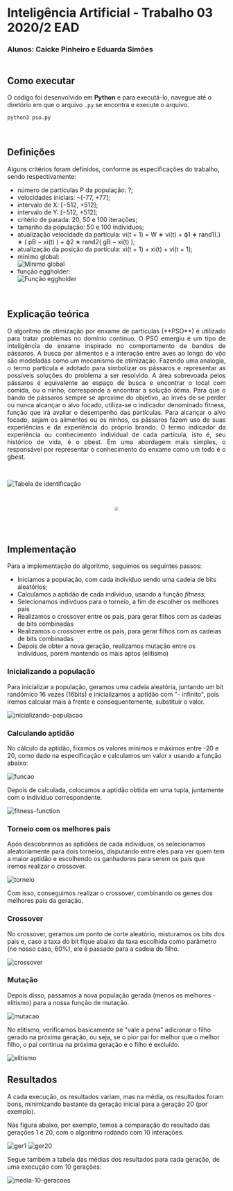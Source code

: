 # Inteligência Artificial - Trabalho 03 2020/2 EAD
### Alunos: Caicke Pinheiro e Eduarda Simões<BR><BR>

## Como executar
O código foi desenvolvido em **Python** e para executá-lo, navegue até o diretório em que o arquivo `.py` se encontra e execute o arquivo.

```
python3 pso.py
```
<BR>
	
## Definições
Alguns critérios foram definidos, conforme as especificações do trabalho, sendo respectivamente:<br>

   - número de partículas P da população: ?;</li>
   - velocidades iniciais: ~[-77, +77];</li>
   - intervalo de X: [−512, +512];</li>
   - intervalo de Y: [−512, +512];</li>
   - critério de parada: 20, 50 e 100 iterações;</li>
   - tamanho da população: 50 e 100 individuos;</li>
   - atualização velocidade da partícula: vi(t + 1) = W ∗ vi(t) + ϕ1 ∗ rand1(.) ∗ ( pB − xi(t) ) + ϕ2 ∗ rand2( gB − xi(t) );</li>
   - atualização da posição da partícula: xi(t + 1) + xi(t) + vi(t + 1);</li>
   - mínimo global:</li>
    ![Mínimo global](https://github.com/eduardarsimoes/IA_Algoritmos/blob/main/A_pso/image/minimo_global.PNG)
   - função eggholder:</li>
    ![Função eggholder](https://github.com/eduardarsimoes/IA_Algoritmos/blob/main/A_pso/image/funcao.PNG)

<BR>

## Explicação teórica

<p align="justify">
O algoritmo de otimização por enxame de partículas (**PSO**) é utilizado para tratar problemas no domínio contínuo. O PSO emergiu é um tipo de inteligência de enxame inspirado no comportamento de bandos de pássaros. A busca por alimentos e a interação entre aves ao longo do vôo são modeladas como um mecanismo de otimização. Fazendo uma analogia, o termo partícula é adotado para simbolizar os pássaros e representar as possíveis soluções do problema a ser resolvido. A área sobrevoada pelos pássaros é equivalente ao espaço de busca e encontrar o local com comida, ou o ninho, corresponde a encontrar a solução ótima. Para que o bando de pássaros sempre se aproxime do objetivo, ao invés de se perder ou nunca alcançar o alvo focado, utiliza-se o indicador denominado fitness, função que irá avaliar o desempenho das partículas. Para alcançar o alvo focado, sejam os alimentos ou os ninhos, os pássaros fazem uso de suas experiências e da experiência do próprio brando. O termo indicador da experiência ou conhecimento individual de cada partícula, isto é, seu histórico de vida, é o pbest. Em uma abordagem mais simples, o responsável por representar o conhecimento do enxame como um todo é o gbest. 
</p>

<br>


![Tabela de identificação](https://github.com/eduardarsimoes/IA_Algoritmos/blob/main/A_pso/image/tabela_identificacao.PNG)

<br>

<figure style="text-align:center">
	<img src="https://github.com/eduardarsimoes/IA_Algoritmos/blob/main/A_pso/image/tabela_identificacao.PNG" style="zoom:50%;" />
</figure>

<br>
<br>

## Implementação
Para a implementação do algoritmo, seguimos os seguintes passos:
<ul>
	<li>Iniciamos a população, com cada indivíduo sendo uma cadeia de bits aleatórios;</li>
	<li>Calculamos a aptidão de cada indíviduo, usando a função <i>fitness</i>;</li>
	<li>Selecionamos indívduos para o torneio, a fim de escolher os melhores pais</li>
	<li>Realizamos o crossover entre os pais, para gerar filhos com as cadeias de bits combinadas</li>
	<li>Realizamos o crossover entre os pais, para gerar filhos com as cadeias de bits combinadas</li>
	<li>Depois de obter a nova geração, realizamos mutação entre os indivíduos, porém mantendo os mais aptos (elitismo)</li>
</ul>

### Inicializando a população
Para inicializar a população, geramos uma cadeia aleatória, juntando um bit randômico 16 vezes (16bits) e inicializamos a aptidão com "- infinito", pois iremos calcular mais à frente e consequentemente, substituir o valor.

![inicializando-populacao](https://user-images.githubusercontent.com/37307708/111018959-f1364500-839a-11eb-9e3a-5d514b321a32.png)

### Calculando aptidão
No cálculo da aptidão, fixamos os valores mínimos e máximos entre -20 e 20, como dado na especificação e calculamos um valor x usando a função abaixo:

![funcao](https://user-images.githubusercontent.com/37307708/110559442-fc7f3b80-8122-11eb-8c0a-0982303f64bf.PNG)

Depois de calculada, colocamos a aptidão obtida em uma tupla, juntamente com o indivíduo correspondente.

![fitness-function](https://user-images.githubusercontent.com/37307708/111018980-0e6b1380-839b-11eb-8d7f-18a18d73be4a.PNG)

### Torneio com os melhores pais
Após descobrirmos as aptidões de cada indivíduos, os selecionamos aleatoriamente para dois torneios, disputando entre eles para ver quem tem a maior aptidão e escolhendo os ganhadores para serem os pais que iremos realizar o crossover.

![torneio](https://user-images.githubusercontent.com/37307708/111019020-568a3600-839b-11eb-8c40-8a0ef18fefb5.PNG)

Com isso, conseguimos realizar o crossover, combinando os genes dos melhores pais da geração.

### Crossover
No crossover, geramos um ponto de corte aleatório, misturamos os bits dos pais e, caso a taxa do bit fique abaixo da taxa escolhida como parâmetro (no nosso caso, 60%), ele é passado para a cadeia do filho.

![crossover](https://user-images.githubusercontent.com/37307708/111019044-74579b00-839b-11eb-9ec9-d9eade2c0749.PNG)

### Mutação
Depois disso, passamos a nova população gerada (menos os melhores - elitismo) para a nossa função de mutação.

![mutacao](https://user-images.githubusercontent.com/37307708/111019060-98b37780-839b-11eb-845e-ef18532b4d4b.PNG)

No elitismo, verificamos basicamente se "vale a pena" adicionar o filho gerado na próxima geração, ou seja, se o pior pai for
melhor que o melhor filho, o pai continua na próxima geração e o filho é excluído.

![elitismo](https://user-images.githubusercontent.com/37307708/111019088-c26c9e80-839b-11eb-93e0-881f97f7d00a.PNG)


## Resultados
A cada execução, os resultados variam, mas na média, os resultados foram bons, minimizando bastante da geração inicial para a geração 20 (por exemplo).

Nas figura abaixo, por exemplo, temos a comparação do resultado das gerações 1 e 20, com o algoritmo rodando com 10 interações.

![ger1](https://user-images.githubusercontent.com/37307708/111018902-a9afb900-839a-11eb-89f8-4a2d291b4364.PNG)
![ger20](https://user-images.githubusercontent.com/37307708/111018933-d06def80-839a-11eb-9ec4-1625614063e1.PNG)

Segue também a tabela das médias dos resultados para cada geração, de uma execução com 10 gerações:

![media-10-geracoes](https://user-images.githubusercontent.com/37307708/111019502-69523a00-839e-11eb-866b-17912ab61d31.PNG)
